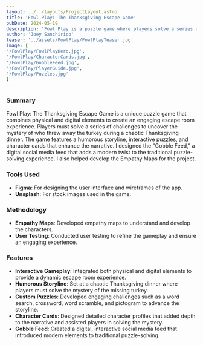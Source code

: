 ```yaml
--- 
layout: ../../layouts/ProjectLayout.astro
title: 'Fowl Play: The Thanksgiving Escape Game'
pubDate: 2024-05-19
description: 'Fowl Play is a puzzle game where players solve a series of challenges to discover who threw away the turkey.'
author: 'Joey Sanchirico'
teaser: '../assets/FowlPlay/FowlPlayTeaser.jpg'
image: [
'/FowlPlay/FowlPlayHero.jpg',
'/FowlPlay/CharacterCards.jpg',
'/FowlPlay/GobbleFeed.jpg',
'/FowlPlay/PlayerGuide.jpg',
'/FowlPlay/Puzzles.jpg'
]
---
```


### Summary
Fowl Play: The Thanksgiving Escape Game is a unique puzzle game that combines physical and digital elements to create an engaging escape room experience. Players must solve a series of challenges to uncover the mystery of who threw away the turkey during a chaotic Thanksgiving dinner. The game features a humorous storyline, interactive puzzles, and character cards that enhance the narrative. I designed the "Gobble Feed," a digital social media feed that adds a modern twist to the traditional puzzle-solving experience. I also helped develop the Empathy Maps for the project.

### Tools Used
- **Figma**: For designing the user interface and wireframes of the app.
- **Unsplash**: For stock images used in the game.

### Methodology
- **Empathy Maps**: Developed empathy maps to understand and develop the characters.
- **User Testing**: Conducted user testing to refine the gameplay and ensure an engaging experience.

### Features
- **Interactive Gameplay**: Integrated both physical and digital elements to provide a dynamic escape room experience.
- **Humorous Storyline**: Set at a chaotic Thanksgiving dinner where players must solve the mystery of the missing turkey.
- **Custom Puzzles**: Developed engaging challenges such as a word search, crossword, word scramble, and pictogram to advance the storyline.
- **Character Cards**: Designed detailed character profiles that added depth to the narrative and assisted players in solving the mystery.
- **Gobble Feed**: Created a digital, interactive social media feed that introduced modern elements to traditional puzzle-solving.

